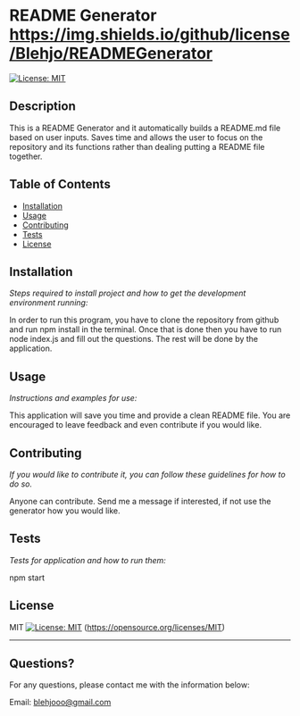 # README Generator https://img.shields.io/github/license/Blehjo/READMEGenerator
  [![License: MIT](https://img.shields.io/badge/License-MIT-yellow.svg)](https://opensource.org/licenses/MIT)
  
  
  ## Description 
  
  
  This is a README Generator and it automatically builds a README.md file based on user inputs.  Saves time and allows the user to focus on the repository and its functions rather than dealing putting a README file together.
  ## Table of Contents
  * [Installation](#installation)
  * [Usage](#usage)
  * [Contributing](#contributing)
  * [Tests](#tests)
  * [License](#license)
  
  ## Installation
  
  *Steps required to install project and how to get the development environment running:*
  
  In order to run this program, you have to clone the repository from github and run npm install in the terminal.  Once that is done then you have to run node index.js and fill out the questions.  The rest will be done by the application.
  
  ## Usage 
  
  *Instructions and examples for use:*
  
  This application will save you time and provide a clean README file.  You are encouraged to leave feedback and even contribute if you would like.
  
  ## Contributing
  
  *If you would like to contribute it, you can follow these guidelines for how to do so.*
  
  Anyone can contribute.  Send me a message if interested, if not use the generator how you would like.
  
  ## Tests
  
  *Tests for application and how to run them:*
  
  npm start
  
  ## License
  
  MIT
  [![License: MIT](https://img.shields.io/badge/License-MIT-yellow.svg)](https://opensource.org/licenses/MIT)
  (https://opensource.org/licenses/MIT)
  
  ---
  
  ## Questions?
  
  
  For any questions, please contact me with the information below:
  
  
  Email: blehjooo@gmail.com
  